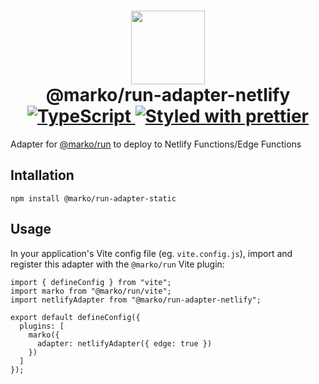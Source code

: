 <h1 align="center">
  <!-- Logo -->
  <img src="https://user-images.githubusercontent.com/4985201/115444712-ca550500-a1c9-11eb-9897-238ece59129c.png" height="118"/>
  <br/>
  @marko/run-adapter-netlify
	<br/>

  <!-- Language -->
  <a href="http://typescriptlang.org">
    <img src="https://img.shields.io/badge/%3C%2F%3E-typescript-blue.svg" alt="TypeScript"/>
  </a>
  <!-- Format -->
  <a href="https://github.com/prettier/prettier">
    <img src="https://img.shields.io/badge/styled_with-prettier-ff69b4.svg" alt="Styled with prettier"/>
  </a>
</h1>

Adapter for [@marko/run](../serve/README.md) to deploy to Netlify Functions/Edge Functions

## Intallation

```
npm install @marko/run-adapter-static
```

## Usage

In your application's Vite config file (eg. `vite.config.js`), import and register this adapter with the `@marko/run` Vite plugin:

```
import { defineConfig } from "vite";
import marko from "@marko/run/vite";
import netlifyAdapter from "@marko/run-adapter-netlify";

export default defineConfig({
  plugins: [
    marko({
      adapter: netlifyAdapter({ edge: true })
    })
  ]
});
```



